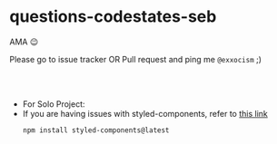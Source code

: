 # questions-codestates-seb
AMA 😉

Please go to issue tracker OR Pull request and ping me `@exxocism` ;)

<br><br>
- For Solo Project: 
- If you are having issues with styled-components, refer to [this link](https://github.com/styled-components/styled-components/issues/3998)
  ```shell
  npm install styled-components@latest
  ```


